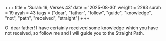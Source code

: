 +++
title = 'Surah 19, Verses 43'
date = '2025-08-30'
weight = 2293
surah = 19
ayah = 43
tags = ["dear", "father", "follow", "guide", "knowledge", "not", "path", "received", "straight"]
+++

O  dear father! I have certainly received some knowledge which you have not received, so follow me and I will guide you to the Straight Path.
